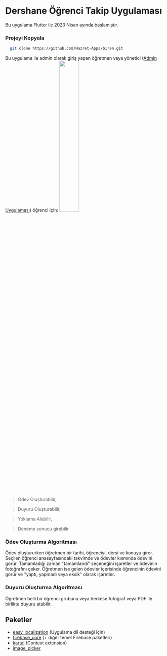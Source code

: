 # Dershane Öğrenci Takip Uygulaması

Bu uygulama Flutter ile 2023 Nisan ayında başlamıştır.

### Projeyi Kopyala

```bash
  git clone https://github.com/Hazret-Apps/biren.git
```

Bu uygulama ile admin olarak giriş yapan öğretmen veya yönetici ([Admin Uygulaması](https://github.com/Hazret-Apps/biren-admin)) öğrenci için:
<img src="[https://github.com/enesakbal/moviegoers/assets/60822023/5c9daa7c-b9c9-4744-87c7-488bd953301c](https://ibb.co/pWjDzQD)" width=35%>

> Ödev Oluşturabilir,


> Duyuru Oluşturabilir,


> Yoklama Alabilir,


> Deneme sonucu girebilir

### Ödev Oluşturma Algoritması
Ödev oluştururken öğretmen bir tarihi, öğrenciyi, dersi ve konuyu girer. Seçilen öğrenci anasayfasındaki takvimde ve ödevler kısmında ödevini görür. Tamamladığı zaman "tamamlandı" seçeneğini işaretler ve ödevinin fotoğrafını çeker. Öğretmen ise gelen ödevler içerisinde öğrencinin ödevini görür ve "yaptı, yapmadı veya eksik" olarak işaretler. 

### Duyuru Oluşturma Algoritması
Öğretmen belli bir öğrenci grubuna veya herkese fotoğraf veya PDF ile birlikte duyuru atabilir.

## Paketler
- [easy_localization](https://pub.dev/packages/easy_localization) (Uygulama dil desteği için)
- [firebase_core](https://pub.dev/packages/firebase_core) (+ diğer temel Firebase paketleri)
- [kartal](https://pub.dev/packages/kartal) (Context extension)
- [image_picker](https://pub.dev/packages/image_picker)
